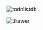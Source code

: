 ![todolistdb](https://github.com/batin114/flutter/assets/119483460/ca09c8c9-9f9d-44cc-9e71-a94d86f14ee8)

![drawer](https://github.com/batin114/flutter/assets/119483460/ac65dabb-109d-4480-90f1-1a19f59faeb5)
